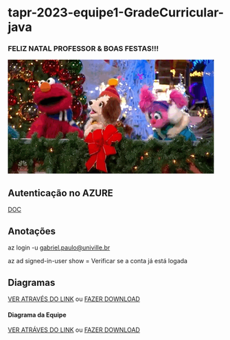 


# tapr-2023-equipe1-GradeCurricular-java

### FELIZ NATAL PROFESSOR & BOAS FESTAS!!!
<p aling="center">
  <img width="480" height="266" src="OCbUcS0BFNcrxhBQRv.gif">
</p>


## Autenticação no AZURE
[DOC](https://learn.microsoft.com/en-us/cli/azure/install-azure-cli-linux?pivots=apt)

## Anotações

az login -u gabriel.paulo@univille.br

az ad signed-in-user show = Verificar se a conta já está logada

## Diagramas

[VER ATRAVÉS DO LINK](https://github.com/Hammes01/tapr-2023-equipe1-GradeCurricular-java/blob/main/Diagrama_de_Classes(Grade_Curricular)Completo.drawio.pdf) ou [FAZER DOWNLOAD](https://github.com/Hammes01/tapr-2023-equipe1-GradeCurricular-java/files/13525074/Diagrama_de_Classes.Grade_Curricular.Completo.drawio.pdf)

#### Diagrama da Equipe

[VER ATRÁVES DO LINK](https://github.com/Hammes01/tapr-2023-equipe1-GradeCurricular-java/blob/main/diagrama_eletrico.pdf) ou [FAZER DOWNLOAD](https://github.com/Hammes01/tapr-2023-equipe1-GradeCurricular-java/files/13525817/diagrama_eletrico.pdf)
